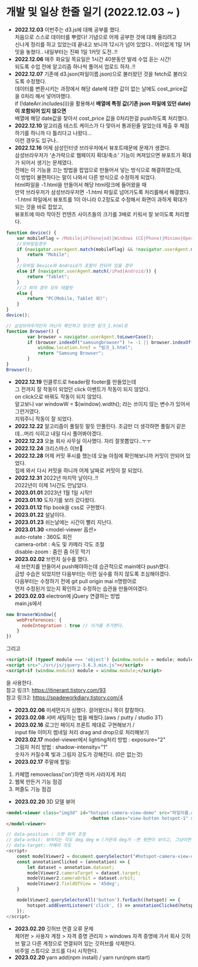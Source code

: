 # 개발 및 일상 한줄 일기 (2022.12.03 ~ )

-  <b>2022.12.03</b> 이번주는 d3.js에 대해 공부를 했다.  
처음으로 스스로 데이터를 뿌렸다! 기념으로 어제 공부한 것에 대해 올리려고  
신나게 정리를 하고 있었는데 끝내고 보니까 12시가 넘어 있었다.. 
어이없게 1일 1커밋을 놓쳤다.. 내일부터는 진짜 1일 1커밋 도전..!!
-  <b>2022.12.06</b> 매주 화요일 목요일은 1시간 40분동안 발레 수업 듣는 시간!  
되도록 수업 전에 알고리즘 하나씩 풀어서 업로드 하자..!!
-  <b>2022.12.07</b> 기존에 d3.json(파일이름.json)으로 불러왔던 것을 fetch로 불러오도록 수정했다.  
데이터를 변환시키는 과정에서 해당 date에 대한 값이 없는 날에도 cost_price값을 0처리 해서 넣어야했다.   
if (!dateArr.includes(i))을 활용해서 <b>배열에 특정 값(기존 json 파일에 있던 date)이 포함되어 있지 않으면</b>  
배열에 해당 date값을 찾아서 cost_price 값을 0처리한걸 push하도록 처리했다.
-  <b>2022.12.10</b> 알고리즘 테스트 케이스가 다 맞아서 통과된줄 알았는데 제출 후 채점하기를 하니까 다 틀리다고 나왔다...  
이런 경우도 있구나.. 
-  <b>2022.12.16</b> 어제 삼성인터넷 브라우저에서 뷰포트때문에 문제가 생겼다.  
삼성브라우저가 '손가락으로 웹페이지 확대/축소' 기능이 켜져있으면 뷰포트가 확대가 되어서 생기는 문제였다.  
전에는 이 기능을 끄는 방법을 팝업으로 만들어서 넣는 방식으로 해결하였는데,  
이 방법이 불편하다는 말이 나와서 다른 방식으로 수정하게 되었다.  
html파일을 -1.html을 만들어서 해당 html링크에 들어왔을 때  
만약 브라우저가 삼성브라우저면 -1.html 파일로 넘어가도록 처리를해서 해결했다.  
-1.html 파일에서 뷰포트를 1이 아니라 0.2정도로 수정해서 화면이 과하게 확대가 되는 것을 바로 잡았고,  
뷰포트에 따라 작아진 컨텐츠 사이즈들의 크기를 3배로 키워서 잘 보이도록 처리했다.
```javascript
function device() {
    var mobileFlag = /Mobile|iP(hone|od)|Windows (CE|Phone)|Minimo|Opera M(obi|ini)|BlackBerry|Nokia/;
    //모바일일경우
    if (navigator.userAgent.match(mobileFlag) && !navigator.userAgent.match(/iPad/)) {
        return "Mobile";
    }
    //모바일 Device와 Android가 포함이 안되어 있을 경우
    else if (navigator.userAgent.match(/iPad|Android/)) {
        return "Tablet";
    }
    //그 외의 경우 모두 테블릿
    else {
        return "PC(Mobile, Tablet 외)";
    }
}
device();

// 삼성브라우저인지 아닌지 확인하고 맞으면 링크_1.html로 
function Browser() {
        var browser = navigator.userAgent.toLowerCase();
        if (browser.indexOf("samsungbrowser") != -1 || browser.indexOf("Samsungbrowser") != -1 ) {
            window.location.href = "링크_1.html";
            return "Samsung Browser";
        }
}
Browser();
```
-  <b>2022.12.19</b> 인클루드로 header랑 footer를 만들었는데  
그 전까지 잘 작동이 되었던 click 이벤트가 작동이 되지 않았다.  
on click으로 바꿔도 작동이 되지 않았다.  
알고보니 var windowW = $(window).width(); 라는 쓰이지 않는 변수가 있어서 그런거였다.  
지워주니 작동이 잘 되었다.
-  <b>2022.12.22</b> 알고리즘이 풀릴듯 말듯 안풀린다. 조금만 더 생각하면 풀릴거 같은데...머리 식히고 내일 다시 풀어봐야겠다.
-  <b>2022.12.23</b> 오늘 회사 사무실 이사했다. 자리 잘못뽑았다..ㅜㅜ
-  <b>2022.12.24</b> 크리스마스 이브🎄
-  <b>2022.12.28</b> 어제 커밋 푸시를 했는데 오늘 아침에 확인해보니까 커밋이 안되어 있었다.  
집에 와서 다시 커밋을 하니까 어제 날짜로 커밋이 잘 되었다.  
-  <b>2022.12.31</b> 2022년 마지막 날이다..!!  
2022년이 이제 1시간도 안남았다.
-  <b>2023.01.01</b> 2023년 1월 1일 시작!!
-  <b>2023.01.10</b> 도자기를 보러 갔다왔다.
-  <b>2023.01.12</b> flip book을 css로 구현했다.
-  <b>2023.01.22</b> 설날이다.
-  <b>2023.01.23</b> 쉬는날에는 시간이 빨리 지난다.
-  <b>2023.01.30</b> <model-viewer 옵션>  
auto-rotate : 360도 회전  
camera-orbit : 속도 및 카메라 각도 조절  
disable-zoom : 줌인 줌 아웃 막기
-  <b>2023.02.02</b> 브런치 실수를 했다.  
새 브런치를 만들어서 push해야하는데 습관적으로 main에다 push했다.  
금방 수습은 되었지만 다음부터는 이런 실수를 하지 않도록 조심해야겠다.  
다음부터는 수정하기 전에 git pull origin mai n명령어로  
먼저 수정된거 있는지 확인하고 수정하는 습관을 만들어야겠다.
-  <b>2023.02.03</b> electron에 jQuery 연결하는 방법  
main.js에서   
```javascript
new BrowserWindow({  
    webPreferences: {  
      nodeIntegration : true // 이거를 추가한다. 
    }  
})  
```
그리고  
```html
<script>if (typeof module === 'object') {window.module = module; module = undefined;};</script>
<script src="./src/js/jquery-3.6.3.min.js"></script>    
<script>if (window.module) module = window.module;</script>
```
을 사용한다.  
참고 링크1: https://itinerant.tistory.com/93  
참고 링크2: https://spadeworkdiary.tistory.com/4
-  <b>2023.02.06</b> 미세먼지가 심했다. 걸어왔더니 목이 칼칼하다.
-  <b>2023.02.08</b> 서버 세팅하는 법을 배웠다.(aws / putty / studio 3T)
-  <b>2023.02.16</b> 로그인 페이지 프론트 제대로 구현해보기 /  
input file 이미지 썸네일 처리  drag and drop으로 처리해보기
-  <b>2023.02.17</b> model-viewer에서 lighting처리 방법 : exposure="2"  
그림자 처리 방법 : shadow-intensity="1"  
숫자가 커질수록 빛과 그림자 강도가 강해진다. (0은 없는것)
-  <b>2023.02.17</b> 주말에 할일:  
1) 카페맵 removeclass('on')하면 마커 사라지게 처리
2) 웹북 만든거 기능 점검
3) 퍼즐도 기능 점검
-  <b>2023.02.20</b> 3D 모델 뷰어
```html
<model-viewer class="img3d" id="hotspot-camera-view-demo" src="파일이름.glb" animation-name="circle" ar ar-modes="webxr scene-viewer quick-look" auto-rotate camera-controls camera-orbit="auto 75deg auto" disable-zoom environment-image="neutral" shadow-intensity="1">    
                                <button class="view-button hotspot-1" slot="hotspot-1" data-position="-0.1997m 2000.11766m 0.0056m" data-normal="150.4421014m 0.04410423m 0.8958802m" data-orbit="3.711166deg -180.3035deg 0.04335197m" data-target="-0.1879433m 2000.11766m -0.01563221m"></button>         
</model-viewer>
```
```javascript
// data-position : 스팟 위치 조정  
// data-orbit: 보여지는 각도 deg deg m (가운데 deg가 -면 윗면이 보이고, 그냥이면 숫자가 커질수록 아랫면이 포커스 된다.)
// data-target: 카메라 각도
<script>
    const modelViewer2 = document.querySelector("#hotspot-camera-view-demo");
    const annotationClicked = (annotation) => {
        let dataset = annotation.dataset;
        modelViewer2.cameraTarget = dataset.target;
        modelViewer2.cameraOrbit = dataset.orbit;
        modelViewer2.fieldOfView = '45deg';
    }

    modelViewer2.querySelectorAll('button').forEach((hotspot) => {
        hotspot.addEventListener('click', () => annotationClicked(hotspot));
    });
</script>
```
-  <b>2023.02.20</b> 깃허브 연결 오류 문제  
제어판 > 사용자 계정 > 자격 증명 관리자 > windows 자격 증명에 가서 회사 깃허브 말고 다른 계정으로 연결되어 있는 깃허브를 삭제한다.  
비주얼 스튜디오 코드를 다시 시작한다.
-  <b>2023.02.20</b> yarn add(npm install) / yarn run(npm start)

